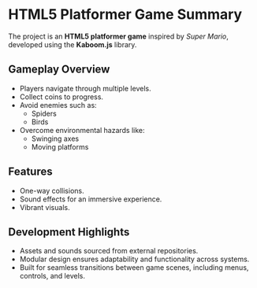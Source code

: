 # HTML5 Platformer Game Summary

The project is an **HTML5 platformer game** inspired by *Super Mario*, developed using the **Kaboom.js** library. 

## Gameplay Overview
- Players navigate through multiple levels.
- Collect coins to progress.
- Avoid enemies such as:
  - Spiders
  - Birds 
- Overcome environmental hazards like:
  - Swinging axes
  - Moving platforms

## Features
- One-way collisions.
- Sound effects for an immersive experience.
- Vibrant visuals.

## Development Highlights
- Assets and sounds sourced from external repositories.
- Modular design ensures adaptability and functionality across systems.
- Built for seamless transitions between game scenes, including menus, controls, and levels.
